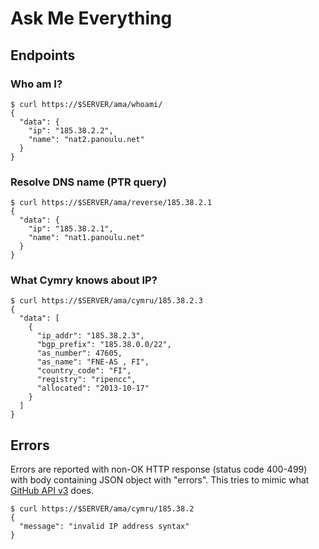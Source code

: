 # Ask Me Everything

## Endpoints

### Who am I?

```console
$ curl https://$SERVER/ama/whoami/
{
  "data": {
    "ip": "185.38.2.2",
    "name": "nat2.panoulu.net"
  }
}
```

### Resolve DNS name (PTR query)

```console
$ curl https://$SERVER/ama/reverse/185.38.2.1
{
  "data": {
    "ip": "185.38.2.1",
    "name": "nat1.panoulu.net"
  }
}
```

### What Cymry knows about IP?

```console
$ curl https://$SERVER/ama/cymru/185.38.2.3
{
  "data": [
    {
      "ip_addr": "185.38.2.3",
      "bgp_prefix": "185.38.0.0/22",
      "as_number": 47605,
      "as_name": "FNE-AS , FI",
      "country_code": "FI",
      "registry": "ripencc",
      "allocated": "2013-10-17"
    }
  ]
}
```

## Errors

Errors are reported with non-OK HTTP response (status code 400-499)
with body containing JSON object with "errors". This tries to mimic
what [GitHub API v3](https://developer.github.com/v3/#client-errors)
does.

```console
$ curl https://$SERVER/ama/cymru/185.38.2
{
  "message": "invalid IP address syntax"
}
```
